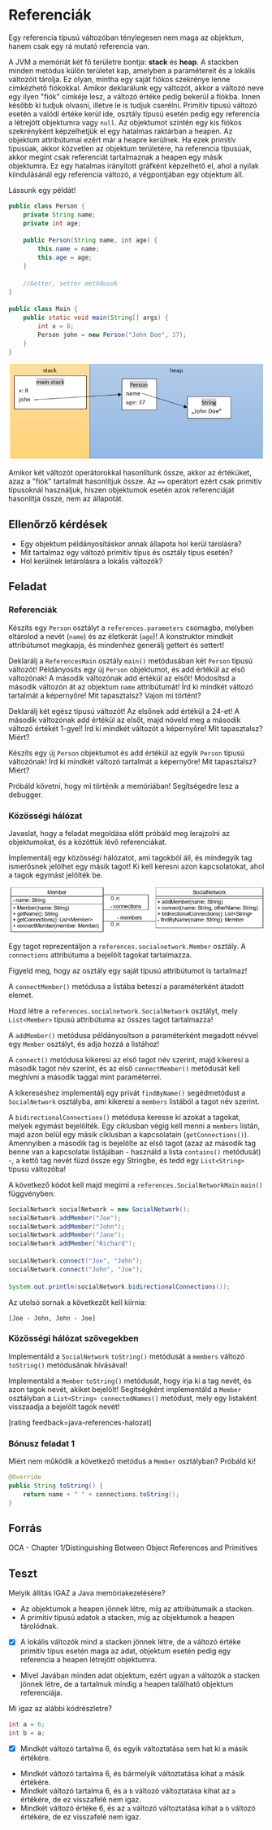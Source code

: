 # Referenciák

Egy referencia típusú változóban ténylegesen nem maga az objektum, hanem csak egy 
rá mutató referencia van.

A JVM a memóriát két fő területre bontja: **stack** és **heap**. A stackben minden 
metódus külön területet kap, amelyben a paramétereit és a lokális változóit tárolja. 
Ez olyan, mintha egy saját fiókos szekrénye lenne címkézhető fiókokkal. Amikor 
deklarálunk egy változót, akkor a változó neve egy ilyen "fiók" címkéje lesz, a 
változó értéke pedig bekerül a fiókba. Innen később ki tudjuk olvasni, illetve 
le is tudjuk cserélni. Primitív típusú változó esetén a valódi értéke kerül ide, 
osztály típusú esetén pedig egy referencia a létrejött objektumra vagy `null`. 
Az objektumot szintén egy kis fiókos szekrényként képzelhetjük el egy hatalmas raktárban 
a heapen. Az objektum attribútumai ezért már a heapre kerülnek. Ha ezek primitív 
típusúak, akkor közvetlen az objektum területére, ha referencia típusúak, akkor 
megint csak referenciát tartalmaznak a heapen egy másik objektumra. Ez egy hatalmas 
irányított gráfként képzelhető el, ahol a nyilak kiindulásánál egy referencia változó, 
a végpontjában egy objektum áll.

Lássunk egy példát!

```java
public class Person {
    private String name;
    private int age;
    
    public Person(String name, int age) {
        this.name = name;
        this.age = age;
    }
    
    //Getter, setter metódusok
}

public class Main {
    public static void main(String[] args) {
        int x = 8;
        Person john = new Person("John Doe", 37);
    }
}
```

![Stack és heap](images/call_stack_and_heap_references.png)

Amikor két változót operátorokkal hasonlítunk össze, akkor az értéküket, azaz a 
"fiók" tartalmát hasonlítjuk össze. Az `==` operátort ezért csak primitív típusoknál 
használjuk, hiszen objektumok esetén azok referenciáját hasonlítja össze, nem az állapotát.

## Ellenőrző kérdések

* Egy objektum példányosításkor annak állapota hol kerül tárolásra?
* Mit tartalmaz egy változó primitív típus és osztály típus esetén?
* Hol kerülnek letárolásra a lokális változók?

## Feladat

### Referenciák

Készíts egy `Person` osztályt a `references.parameters` csomagba, melyben eltárolod a nevét (`name`) és az életkorát (`age`)!
A konstruktor mindkét attribútumot megkapja, és mindenhez generálj gettert és settert!

Deklarálj a `ReferencesMain` osztály `main()` metódusában két `Person` típusú változót!
Példányosíts egy új `Person` objektumot, és add értékül az első változónak! A második változónak add értékül az elsőt!
Módosítsd a második változón át az objektum `name` attribútumát! Írd ki mindkét változó tartalmát a képernyőre! 
Mit tapasztalsz? Vajon mi történt?

Deklarálj két egész típusú változót! Az elsőnek add értékül a 24-et! A második 
változónak add értékül az elsőt, majd növeld meg a második változó értékét 1-gyel! 
Írd ki mindkét változót a képernyőre! Mit tapasztalsz? Miért?

Készíts egy új `Person` objektumot és add értékül az egyik `Person` típusú változónak! 
Írd ki mindkét változó tartalmát a képernyőre! Mit tapasztalsz? Miért?
 
 Próbáld követni, hogy mi történik a memóriában! Segítségedre lesz a debugger.

### Közösségi hálózat

Javaslat, hogy a feladat megoldása előtt próbáld meg lerajzolni az objektumokat,
és a közöttük lévő referenciákat.

Implementálj egy közösségi hálózatot, ami tagokból áll, és mindegyik tag ismerősnek jelölhet
egy másik tagot! Ki kell keresni azon kapcsolatokat, ahol a tagok egymást jelölték be.

![Social network UML](images/social_network_class.png)

Egy tagot reprezentáljon a `references.socialnetwork.Member` osztály. A `connections` attribútuma 
a bejelölt tagokat tartalmazza.

Figyeld meg, hogy az osztály egy saját típusú attribútumot is tartalmaz!

A `connectMember()` metódusa a listába beteszi a paraméterként átadott elemet.

Hozd létre a `references.socialnetwork.SocialNetwork` osztályt, mely `List<Member>` típusú 
attribútuma az összes tagot tartalmazza!

A `addMember()` metódusa példányosítson a paraméterként megadott
névvel egy `Member` osztályt, és adja hozzá a listához!

A `connect()` metódusa kikeresi az első tagot név szerint, majd kikeresi a második tagot név szerint,
és az első `connectMember()` metódusát kell meghívni a második taggal mint paraméterrel.

A kikereséshez implementálj egy privát `findByName()` segédmetódust a
`SocialNetwork` osztályba, ami kikeresi a `members` listából a tagot név
szerint.

A `bidirectionalConnections()` metódusa keresse ki azokat
a tagokat, melyek egymást bejelölték. Egy ciklusban végig kell menni a
`members` listán, majd azon belül egy másik ciklusban a kapcsolatain
(`getConnections()`). Amennyiben a második tag is bejelölte az első
tagot (azaz az második tag benne van a kapcsolatai listájában - használd
a lista `contains()` metódusát) -, a kettő tag nevét fűzd össze
egy Stringbe, és tedd egy `List<String>` típusú változóba!

A következő kódot kell majd megírni a `references.SocialNetworkMain` `main()` függvényben:

```java
SocialNetwork socialNetwork = new SocialNetwork();
socialNetwork.addMember("Joe");
socialNetwork.addMember("John");
socialNetwork.addMember("Jane");
socialNetwork.addMember("Richard");

socialNetwork.connect("Joe", "John");
socialNetwork.connect("John", "Joe");

System.out.println(socialNetwork.bidirectionalConnections());
```

Az utolsó sornak a következőt kell kiírnia:

```
[Joe - John, John - Joe]
```

### Közösségi hálózat szövegekben

Implementáld a `SocialNetwork` `toString()` metódusát a `members` változó
`toString()` metódusának hívásával!

Implementáld a `Member` `toString()` metódusát, hogy írja ki a tag nevét, és
azon tagok nevét, akiket bejelölt! Segítségként implementáld a `Member`
osztályban a `List<String> connectedNames()` metódust, mely egy listaként
visszaadja a bejelölt tagok nevét!

[rating feedback=java-references-halozat]

### Bónusz feladat 1

Miért nem működik a következő metódus a `Member` osztályban? Próbáld ki!

```java
@Override
public String toString() {
    return name + " " + connections.toString();
}
```

## Forrás

OCA - Chapter 1/Distinguishing Between Object References and Primitives


## Teszt

Melyik állítás IGAZ a Java memóriakezelésére?

* Az objektumok a heapen jönnek létre, míg az attribútumaik a stacken.
* A primitív típusú adatok a stacken, míg az objektumok a heapen tárolódnak.
* [x] A lokális változók mind a stacken jönnek létre, de a változó értéke primitív 
típus esetén maga az adat, objektum esetén pedig egy referencia a heapen létrejött objektumra.
* Mivel Javában minden adat objektum, ezért ugyan a változók a stacken jönnek létre, de 
a tartalmuk mindig a heapen található objektum referenciája.

Mi igaz az alábbi kódrészletre?

```java
int a = 6;
int b = a;
```

* [x] Mindkét változó tartalma 6, és egyik változtatása sem hat ki a másik értékére.
* Mindkét változó tartalma 6, és bármelyik változtatása kihat a másik értékére.
* Mindkét változó tartalma 6, és a `b` változó változtatása kihat az `a` értékére, 
de ez visszafelé nem igaz.
* Mindkét változó értéke 6, és az `a` változó változtatása kihat a `b` változó 
értékére, de ez visszafelé nem igaz.

